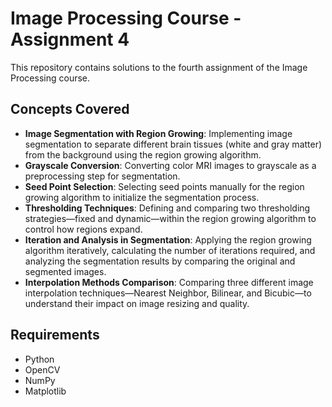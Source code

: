 # Image Processing Course - Assignment 4

This repository contains solutions to the fourth assignment of the Image Processing course.

## Concepts Covered

- **Image Segmentation with Region Growing**: Implementing image segmentation to separate different brain tissues (white and gray matter) from the background using the region growing algorithm.
- **Grayscale Conversion**: Converting color MRI images to grayscale as a preprocessing step for segmentation.
- **Seed Point Selection**: Selecting seed points manually for the region growing algorithm to initialize the segmentation process.
- **Thresholding Techniques**: Defining and comparing two thresholding strategies—fixed and dynamic—within the region growing algorithm to control how regions expand.
- **Iteration and Analysis in Segmentation**: Applying the region growing algorithm iteratively, calculating the number of iterations required, and analyzing the segmentation results by comparing the original and segmented images.
- **Interpolation Methods Comparison**: Comparing three different image interpolation techniques—Nearest Neighbor, Bilinear, and Bicubic—to understand their impact on image resizing and quality.

## Requirements

- Python
- OpenCV
- NumPy
- Matplotlib

